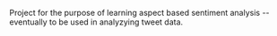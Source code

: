 Project for the purpose of learning aspect based sentiment analysis -- eventually to be used in analyzying tweet data. 